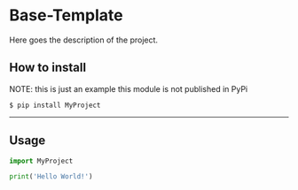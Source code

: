 # Base-Template

Here goes the description of the project.

## How to install
NOTE: this is just an example this module is not published in PyPi
```ignorelang
$ pip install MyProject
```

---

## Usage
```python
import MyProject

print('Hello World!')
```
